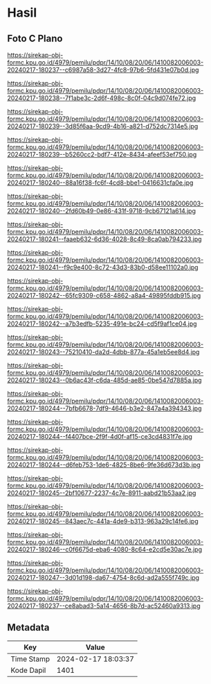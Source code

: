 # Hasil

## Foto C Plano

https://sirekap-obj-formc.kpu.go.id/4979/pemilu/pdpr/14/10/08/20/06/1410082006003-20240217-180237--c6987a58-3d27-4fc8-97b6-5fd431e07b0d.jpg

https://sirekap-obj-formc.kpu.go.id/4979/pemilu/pdpr/14/10/08/20/06/1410082006003-20240217-180238--7f1abe3c-2d6f-498c-8c0f-04c9d074fe72.jpg

https://sirekap-obj-formc.kpu.go.id/4979/pemilu/pdpr/14/10/08/20/06/1410082006003-20240217-180239--3d85f6aa-9cd9-4b16-a821-d752dc7314e5.jpg

https://sirekap-obj-formc.kpu.go.id/4979/pemilu/pdpr/14/10/08/20/06/1410082006003-20240217-180239--b5260cc2-bdf7-412e-8434-afeef53ef750.jpg

https://sirekap-obj-formc.kpu.go.id/4979/pemilu/pdpr/14/10/08/20/06/1410082006003-20240217-180240--88a16f38-fc6f-4cd8-bbe1-0416631cfa0e.jpg

https://sirekap-obj-formc.kpu.go.id/4979/pemilu/pdpr/14/10/08/20/06/1410082006003-20240217-180240--2fd60b49-0e86-431f-9718-9cb67121a614.jpg

https://sirekap-obj-formc.kpu.go.id/4979/pemilu/pdpr/14/10/08/20/06/1410082006003-20240217-180241--faaeb632-6d36-4028-8c49-8ca0ab794233.jpg

https://sirekap-obj-formc.kpu.go.id/4979/pemilu/pdpr/14/10/08/20/06/1410082006003-20240217-180241--f9c9e400-8c72-43d3-83b0-d58ee11102a0.jpg

https://sirekap-obj-formc.kpu.go.id/4979/pemilu/pdpr/14/10/08/20/06/1410082006003-20240217-180242--65fc9309-c658-4862-a8a4-49895fddb915.jpg

https://sirekap-obj-formc.kpu.go.id/4979/pemilu/pdpr/14/10/08/20/06/1410082006003-20240217-180242--a7b3edfb-5235-491e-bc24-cd5f9af1ce04.jpg

https://sirekap-obj-formc.kpu.go.id/4979/pemilu/pdpr/14/10/08/20/06/1410082006003-20240217-180243--75210410-da2d-4dbb-877a-45a1eb5ee8d4.jpg

https://sirekap-obj-formc.kpu.go.id/4979/pemilu/pdpr/14/10/08/20/06/1410082006003-20240217-180243--0b6ac43f-c6da-485d-ae85-0be547d7885a.jpg

https://sirekap-obj-formc.kpu.go.id/4979/pemilu/pdpr/14/10/08/20/06/1410082006003-20240217-180244--7bfb6678-7df9-4646-b3e2-847a4a394343.jpg

https://sirekap-obj-formc.kpu.go.id/4979/pemilu/pdpr/14/10/08/20/06/1410082006003-20240217-180244--f4407bce-2f9f-4d0f-af15-ce3cd4831f7e.jpg

https://sirekap-obj-formc.kpu.go.id/4979/pemilu/pdpr/14/10/08/20/06/1410082006003-20240217-180244--d6feb753-1de6-4825-8be6-9fe36d673d3b.jpg

https://sirekap-obj-formc.kpu.go.id/4979/pemilu/pdpr/14/10/08/20/06/1410082006003-20240217-180245--2bf10677-2237-4c7e-8911-aabd21b53aa2.jpg

https://sirekap-obj-formc.kpu.go.id/4979/pemilu/pdpr/14/10/08/20/06/1410082006003-20240217-180245--843aec7c-441a-4de9-b313-963a29c14fe6.jpg

https://sirekap-obj-formc.kpu.go.id/4979/pemilu/pdpr/14/10/08/20/06/1410082006003-20240217-180246--c0f6675d-eba6-4080-8c64-e2cd5e30ac7e.jpg

https://sirekap-obj-formc.kpu.go.id/4979/pemilu/pdpr/14/10/08/20/06/1410082006003-20240217-180247--3d01d198-da67-4754-8c6d-ad2a555f749c.jpg

https://sirekap-obj-formc.kpu.go.id/4979/pemilu/pdpr/14/10/08/20/06/1410082006003-20240217-180237--ce8abad3-5a14-4656-8b7d-ac52460a9313.jpg


## Metadata

| Key        | Value               |
| ---------- | ------------------- |
| Time Stamp | 2024-02-17 18:03:37 |
| Kode Dapil | 1401                |



